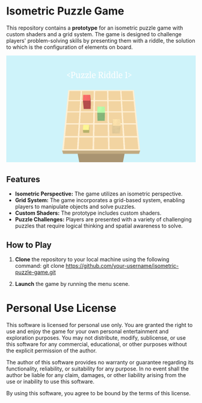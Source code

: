 # Isometric Puzzle Game

This repository contains a **prototype** for an isometric puzzle game with custom shaders and a grid system. The game is designed to challenge players' problem-solving skills by presenting them with a riddle, the solution to which is the configuration of elements on board.

![Puzzle Game Preview](./puzzle-game-preview-1.png)

## Features

- **Isometric Perspective:** The game utilizes an isometric perspective.
- **Grid System:** The game incorporates a grid-based system, enabling players to manipulate objects and solve puzzles.
- **Custom Shaders:** The prototype includes custom shaders.
- **Puzzle Challenges:** Players are presented with a variety of challenging puzzles that require logical thinking and spatial awareness to solve.

## How to Play

1. **Clone** the repository to your local machine using the following command:
git clone https://github.com/your-username/isometric-puzzle-game.git

2. **Launch** the game by running the menu scene.

# Personal Use License

This software is licensed for personal use only. You are granted the right to use and enjoy the game for your own personal entertainment and exploration purposes. You may not distribute, modify, sublicense, or use this software for any commercial, educational, or other purposes without the explicit permission of the author.

The author of this software provides no warranty or guarantee regarding its functionality, reliability, or suitability for any purpose. In no event shall the author be liable for any claim, damages, or other liability arising from the use or inability to use this software.

By using this software, you agree to be bound by the terms of this license.
